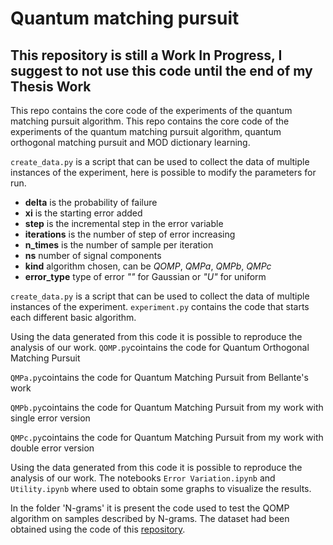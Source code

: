 # Quantum matching pursuit
## This repository is still a Work In Progress, I suggest to not use this code until the end of my Thesis Work

This repo contains the core code of the experiments of the quantum matching pursuit algorithm.
This repo contains the core code of the experiments of the quantum matching pursuit algorithm, quantum orthogonal matching pursuit and MOD dictionary learning.

`create_data.py` is a script that can be used to collect the data of multiple instances of the experiment, here is possible to modify the parameters for run.
- **delta** is the probability of failure
- **xi** is the starting error added
- **step** is the incremental step in the error variable
- **iterations** is the number of step of error increasing 
- **n_times** is the number of sample per iteration 
- **ns** number of signal components 
- **kind** algorithm chosen, can be *QOMP*, *QMPa*, *QMPb*, *QMPc*
- **error_type** type of error *""* for Gaussian or *"U"* for uniform

`create_data.py` is a script that can be used to collect the data of multiple instances of the experiment.
`experiment.py` contains the code that starts each different basic algorithm.

Using the data generated from this code it is possible to reproduce the analysis of our work.
`QOMP.py`cointains the code for Quantum Orthogonal Matching Pursuit

`QMPa.py`cointains the code for Quantum Matching Pursuit from Bellante's work

`QMPb.py`cointains the code for Quantum Matching Pursuit from my work with single error version

`QMPc.py`cointains the code for Quantum Matching Pursuit from my work with double error version

Using the data generated from this code it is possible to reproduce the analysis of our work.
The notebooks `Error Variation.ipynb` and `Utility.ipynb` where used to obtain some graphs to visualize the results.

In the folder 'N-grams' it is present the code used to test the QOMP algorithm on samples described by N-grams. The dataset had been obtained using the code of this [repository](https://github.com/Arun152k/Malware-Detection-using-N-Gram-Frequency). 
